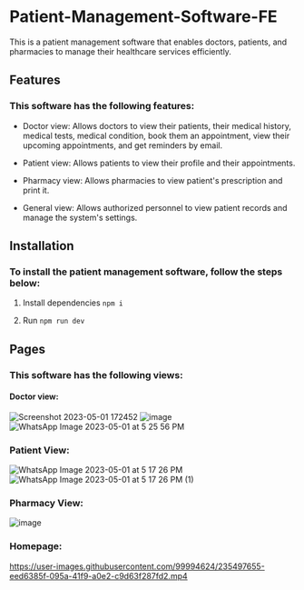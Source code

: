 # Patient-Management-Software-FE

This is a patient management software that enables doctors, patients, and pharmacies to manage their healthcare services efficiently.

## Features
### This software has the following features:

- Doctor view: Allows doctors to view their patients, their medical history, medical tests, medical condition, book them an appointment, view their upcoming appointments, and get reminders by email.

- Patient view: Allows patients to view their profile and their appointments.

- Pharmacy view: Allows pharmacies to view patient's prescription and print it.

- General view: Allows authorized personnel to view patient records and manage the system's settings.

## Installation
### To install the patient management software, follow the steps below:

1. Install dependencies
`npm i`

2. Run
`npm run dev`

## Pages
### This software has the following views: 
#### Doctor view: 

![Screenshot 2023-05-01 172452](https://user-images.githubusercontent.com/99994624/235497227-28a50579-7ffc-4213-b500-e313e7f003d8.png)
![image](https://user-images.githubusercontent.com/99994624/235502774-5304c6a3-9a70-4957-98ed-12ab06c3a7ac.png)
![WhatsApp Image 2023-05-01 at 5 25 56 PM](https://user-images.githubusercontent.com/99994624/235497250-c23506ef-22b1-43f2-b1cd-90db4d5e75ba.jpeg)

### Patient View: 
![WhatsApp Image 2023-05-01 at 5 17 26 PM](https://user-images.githubusercontent.com/99994624/235497481-4c5d8a8c-5598-43bf-8d95-cd27124fe10d.jpeg)![WhatsApp Image 2023-05-01 at 5 17 26 PM (1)](https://user-images.githubusercontent.com/99994624/235497490-7e4e01e0-42e4-43f8-955a-530d6cfa8e04.jpeg)

### Pharmacy View:
![image](https://user-images.githubusercontent.com/99994624/235502896-110db382-96e5-4399-a9f4-297f7f6d8857.png)

### Homepage: 



https://user-images.githubusercontent.com/99994624/235497655-eed6385f-095a-41f9-a0e2-c9d63f287fd2.mp4



